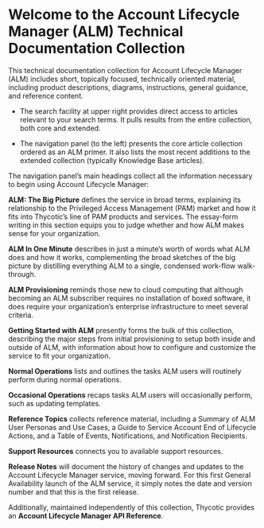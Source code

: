 ﻿[title]: # (ALM Technicals Collection)
[tags]: # (Account Lifecycle Manager,ALM,)
[priority]: # (1000)

# Welcome to the Account Lifecycle Manager (ALM) Technical Documentation Collection

This technical documentation collection for Account Lifecycle Manager (ALM) includes short, topically focused, technically oriented material, including product descriptions, diagrams, instructions, general guidance, and reference content.

* The search facility at upper right provides direct access to articles relevant to your search terms. It pulls results from the entire collection, both core and extended.

* The navigation panel (to the left) presents the core article collection ordered as an ALM primer. It also lists the most recent additions to the extended collection (typically Knowledge Base articles).

The navigation panel’s main headings collect all the information necessary to begin using Account Lifecycle Manager:

**ALM: The Big Picture** defines the service in broad terms, explaining its relationship to the Privileged Access Management (PAM) market and how it fits into Thycotic’s line of PAM products and services. The essay-form writing in this section equips you to judge whether and how ALM makes sense for your organization.

**ALM In One Minute** describes in just a minute’s worth of words what ALM does and how it works, complementing the broad sketches of the big picture by distilling everything ALM to a single, condensed work-flow walk-through.

**ALM Provisioning** reminds those new to cloud computing that although becoming an ALM subscriber requires no installation of boxed software, it does require your organization’s enterprise infrastructure to meet several criteria.

**Getting Started with ALM** presently forms the bulk of this collection, describing the major steps from initial provisioning to setup both inside and outside of ALM, with information about how to configure and customize the service to fit your organization.

**Normal Operations** lists and outlines the tasks ALM users will routinely perform during normal operations.

**Occasional Operations** recaps tasks ALM users will occasionally perform, such as updating templates.

**Reference Topics** collects reference material, including a Summary of ALM User Personas and Use Cases, a Guide to Service Account End of Lifecycle Actions, and a Table of Events, Notifications, and Notification Recipients.

**Support Resources** connects you to available support resources.

**Release Notes** will document the history of changes and updates to the Account Lifecycle Manager service, moving forward. For this first General Availability launch of the ALM service, it simply notes the date and version number and that this is the first release.

Additionally, maintained independently of this collection, Thycotic provides an **Account Lifecycle Manager API Reference**.



